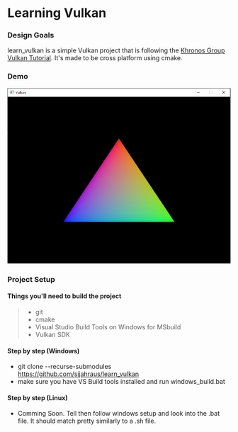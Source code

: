# Learning Vulkan

### Design Goals
learn_vulkan is a simple Vulkan project that is following the [Khronos Group Vulkan Tutorial](https://vulkan-tutorial.com/). It's made to be cross platform using cmake.

### Demo
![](hello_triangle.PNG)

### Project Setup
#### Things you'll need to build the project
> - git
> - cmake
> - Visual Studio Build Tools on Windows for MSbuild
> - Vulkan SDK

#### Step by step (Windows)
- git clone --recurse-submodules https://github.com/sjjahraus/learn_vulkan
- make sure you have VS Build tools installed and run windows_build.bat

#### Step by step (Linux)
- Comming Soon. Tell then follow windows setup and look into the .bat file. It should match pretty similarly to a .sh file.